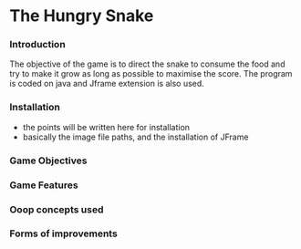 # The Hungry Snake

### Introduction
The objective of the game is to direct the snake to consume the food and try to make it grow as long as possible to maximise the score. The program is coded on java and Jframe extension is also used.

### Installation
- the points will be written here for installation
- basically the image file paths, and the installation of JFrame


### Game Objectives




### Game Features



### Ooop concepts used


### Forms of improvements
